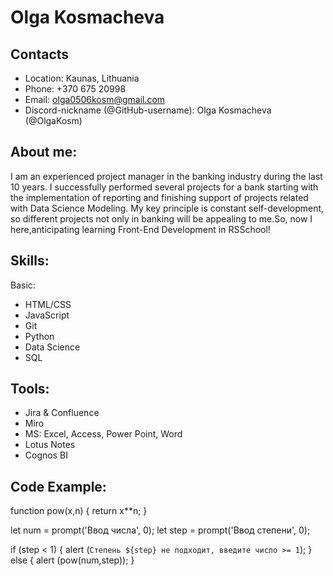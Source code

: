 # Olga Kosmacheva

## Contacts

- Location: Kaunas, Lithuania
- Phone: +370 675 20998
- Email: olga0506kosm@gmail.com
- Discord-nickname (@GitHub-username): Olga Kosmacheva (@OlgaKosm)

## About me:

I am an experienced project manager in the banking industry during the last 10 years. I successfully performed several projects for a bank starting with the implementation of reporting and finishing support of projects related with Data Science Modeling. My key principle is constant self-development, so different projects not only in banking will be appealing to me.So, now I here,anticipating learning Front-End Development in RSSchool!

## Skills:

Basic:
- HTML/CSS
- JavaScript
- Git 
- Python
- Data Science
- SQL

## Tools:
- Jira & Confluence
- Miro
- MS: Excel, Access, Power Point, Word 
- Lotus Notes
- Cognos BI

## Code Example:

function pow(x,n) {
  return x**n;
}

let num = prompt('Ввод числа', 0);
let step = prompt('Ввод степени', 0);

if (step < 1) {
   alert (`Степень ${step} не подходит, введите число >= 1`);
} else {
   alert (pow(num,step));
}



   




